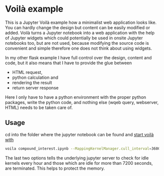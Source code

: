 # Voilà example

This is a Jupyter Voilà example how a minimalist web application looks like. You can hardly change the design but content can be easily modified or added. Voilà turns a Jupyter notebook into a web application with the help of Jupyter widgets which could potentially be used in onsite Jupyter notebooks too, but are not used, because modifying the source code is convenient and simple therefore one does not think about using widgets.

In my other flask example I have full control over the design, content and code, but it also means that I have to provide the glue between

- HTML request,
- python calculation and
- rendering the result
- return server response

Here I only have to have a python environment with the proper python packages, write the python code, and nothing else (wqeb query, webserver, HTML) needs to be taken care of.

## Usage

cd into the folder where the jupyter notebook can be found and [start voilà with](https://voila.readthedocs.io/en/stable/using.html#as-a-standalone-application)

```bash
voila compound_interest.ipynb --MappingKernelManager.cull_interval=3600 --MappingKernelManager.cull_idle_timeout=7200
```

The last two options tells the underlying jupyter server to check for idle kernels every hour and those which are idle for more than 7200 seconds, are terminated. This helps to protect the memory.
